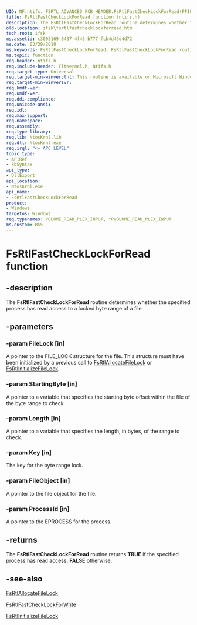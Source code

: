 ```yaml
---
UID: NF:ntifs._FSRTL_ADVANCED_FCB_HEADER.FsRtlFastCheckLockForRead(PFILE_LOCK,PLARGE_INTEGER,PLARGE_INTEGER,ULONG,PFILE_OBJECT,PVOID)
title: FsRtlFastCheckLockForRead function (ntifs.h)
description: The FsRtlFastCheckLockForRead routine determines whether the specified process has read access to a locked byte range of a file.
old-location: ifsk\fsrtlfastchecklockforread.htm
tech.root: ifsk
ms.assetid: c3003169-8437-4f43-b777-fcb4d43d4d72
ms.date: 03/29/2018
ms.keywords: FsRtlFastCheckLockForRead, FsRtlFastCheckLockForRead routine [Installable File System Drivers], fsrtlref_b0a3dc82-d734-44b8-8762-7e10478f60c6.xml, ifsk.fsrtlfastchecklockforread, ntifs/FsRtlFastCheckLockForRead
ms.topic: function
req.header: ntifs.h
req.include-header: FltKernel.h, Ntifs.h
req.target-type: Universal
req.target-min-winverclnt: This routine is available on Microsoft Windows 2000 and later versions of Windows operating systems.
req.target-min-winversvr:
req.kmdf-ver:
req.umdf-ver:
req.ddi-compliance:
req.unicode-ansi:
req.idl:
req.max-support:
req.namespace:
req.assembly:
req.type-library:
req.lib: NtosKrnl.lib
req.dll: NtosKrnl.exe
req.irql: "<= APC_LEVEL"
topic_type:
- APIRef
- kbSyntax
api_type:
- DllExport
api_location:
- NtosKrnl.exe
api_name:
- FsRtlFastCheckLockForRead
product:
- Windows
targetos: Windows
req.typenames: VOLUME_READ_PLEX_INPUT, *PVOLUME_READ_PLEX_INPUT
ms.custom: RS5
---
```


# FsRtlFastCheckLockForRead function


## -description


The <b>FsRtlFastCheckLockForRead</b> routine determines whether the specified process has read access to a locked byte range of a file.


## -parameters




### -param FileLock [in]

A pointer to the FILE_LOCK structure for the file. This structure must have been initialized by a previous call to <a href="https://docs.microsoft.com/windows-hardware/drivers/ddi/content/ntifs/nf-ntifs-_fsrtl_advanced_fcb_header-fsrtlallocatefilelock">FsRtlAllocateFileLock</a> or <a href="https://docs.microsoft.com/windows-hardware/drivers/ddi/content/ntifs/nf-ntifs-_fsrtl_advanced_fcb_header-fsrtlinitializefilelock">FsRtlInitializeFileLock</a>.


### -param StartingByte [in]

A pointer to a variable that specifies the starting byte offset within the file of the byte range to check.


### -param Length [in]

A pointer to a variable that specifies the length, in bytes, of the range to check.


### -param Key [in]

The key for the byte range lock.


### -param FileObject [in]

A pointer to the file object for the file.


### -param ProcessId [in]

A pointer to the EPROCESS for the process.


## -returns



The <b>FsRtlFastCheckLockForRead</b> routine returns <b>TRUE</b> if the specified process has read access, <b>FALSE</b> otherwise.




## -see-also




<a href="https://docs.microsoft.com/windows-hardware/drivers/ddi/content/ntifs/nf-ntifs-_fsrtl_advanced_fcb_header-fsrtlallocatefilelock">FsRtlAllocateFileLock</a>



<a href="https://docs.microsoft.com/windows-hardware/drivers/ddi/content/ntifs/nf-ntifs-_fsrtl_advanced_fcb_header-fsrtlfastchecklockforwrite">FsRtlFastCheckLockForWrite</a>



<a href="https://docs.microsoft.com/windows-hardware/drivers/ddi/content/ntifs/nf-ntifs-_fsrtl_advanced_fcb_header-fsrtlinitializefilelock">FsRtlInitializeFileLock</a>
 

 

